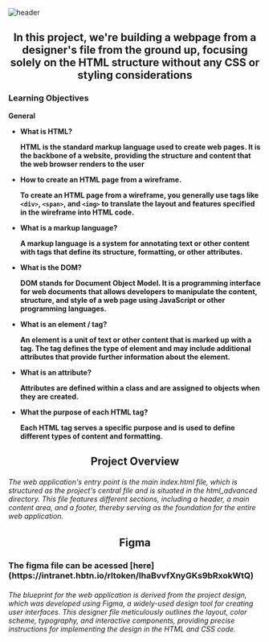 ![header](https://capsule-render.vercel.app/api?type=waving&height=300&color=FF3369&text=HTML%20Advanced&fontColor=FFFFFF)

<h2 align="center">In this project, we're building a webpage from a designer's file from the ground up, focusing solely on the HTML structure without any CSS or styling considerations<b></h2>

  <h3><span>Learning Objectives</span></h3>

  General
  * What is HTML? <p>HTML is the standard markup language used to create web pages. It is the backbone of a website, providing the structure and content that the web browser renders to the user</p>
  * How to create an HTML page from a wireframe. <p>To create an HTML page from a wireframe, you generally use tags like `<div>`, `<span>`, and `<img>` to translate the layout and features specified in the wireframe into HTML code.</p>
  * What is a markup language? <p>A markup language is a system for annotating text or other content with tags that define its structure, formatting, or other attributes.</p>
  * What is the DOM? <p>DOM stands for Document Object Model. It is a programming interface for web documents that allows developers to manipulate the content, structure, and style of a web page using JavaScript or other programming languages.</p>
  * What is an element / tag? <p>An element is a unit of text or other content that is marked up with a tag. The tag defines the type of element and may include additional attributes that provide further information about the element.</p>
  * What is an attribute? <p> Attributes are defined within a class and are assigned to objects when they are created.</P>
  * What the purpose of each HTML tag? <p>Each HTML tag serves a specific purpose and is used to define different types of content and formatting.</p>

<h2 align="center">Project Overview<b></h2>
<h6>The web application's entry point is the main index.html file, which is structured as the project's central file and is situated in the html_advanced directory. This file features different sections, including a header, a main content area, and a footer, thereby serving as the foundation for the entire web application.</h6>

<h2 align="center">Figma<b></h2>
<h3> The figma file can be acessed [here](https://intranet.hbtn.io/rltoken/lhaBvvfXnyGKs9bRxokWtQ)
<h6>The blueprint for the web application is derived from the project design, which was developed using Figma, a widely-used design tool for creating user interfaces. This designer file meticulously outlines the layout, color scheme, typography, and interactive components, providing precise instructions for implementing the design in the HTML and CSS code.</h6>
